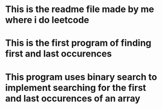 # This is the readme file made by me where i do leetcode
# This is the first program of finding first and last occurences
# This program uses binary search  to implement searching for the first and last occurences of an array